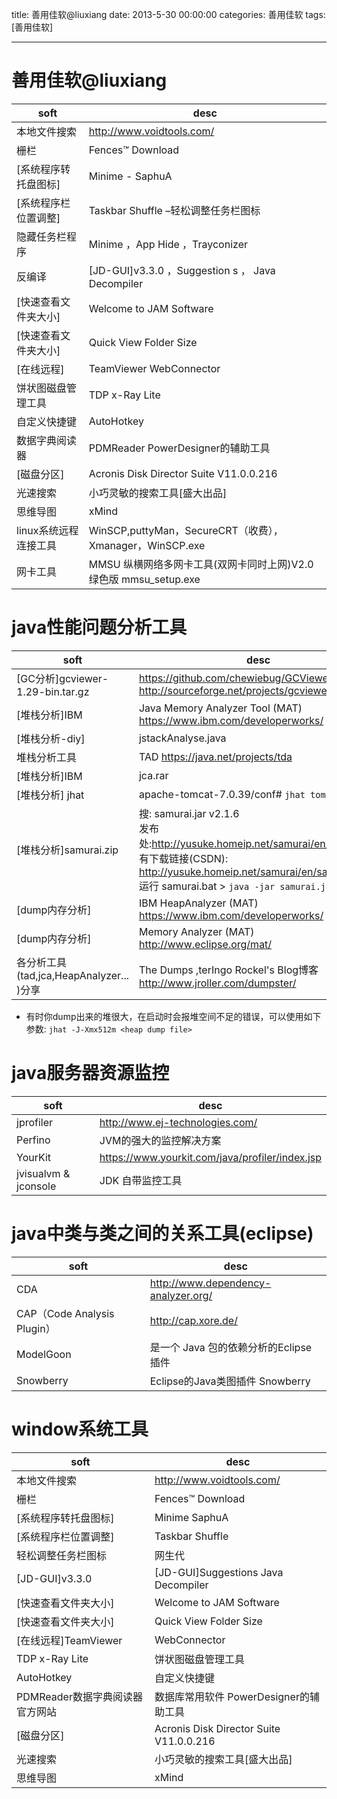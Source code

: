 title: 善用佳软@liuxiang
date: 2013-5-30 00:00:00
categories: 善用佳软
tags: [善用佳软]

---

# 善用佳软@liuxiang

| soft | desc  |
| ------------ | ------------ |
| 本地文件搜索 | http://www.voidtools.com/ |
| 栅栏 | Fences&trade; Download |
| [系统程序转托盘图标] |Minime - SaphuA|
| [系统程序栏位置调整] |Taskbar Shuffle &ndash;轻松调整任务栏图标
| 隐藏任务栏程序 | Minime ，App Hide ，Trayconizer|
| 反编译 |[JD-GUI]v3.3.0 ，Suggestion s ， Java Decompiler|
| [快速查看文件夹大小] | Welcome to JAM Software|
| [快速查看文件夹大小] | Quick View Folder Size|
| [在线远程] | TeamViewer WebConnector|
| 饼状图磁盘管理工具 | TDP x-Ray Lite|
| 自定义快捷键 | AutoHotkey|
| 数据字典阅读器 | PDMReader  PowerDesigner的辅助工具|
| [磁盘分区] |Acronis Disk Director Suite V11.0.0.216|
| 光速搜索 | 小巧灵敏的搜索工具[盛大出品]|
| 思维导图 | xMind |
| linux系统远程连接工具 |WinSCP,puttyMan，SecureCRT（收费），Xmanager，WinSCP.exe|
| 网卡工具 | MMSU 纵横网络多网卡工具(双网卡同时上网)V2.0 绿色版 mmsu_setup.exe|


# java性能问题分析工具
| soft | desc |
| ------------ | ------------ |
|[GC分析]gcviewer-1.29-bin.tar.gz | https://github.com/chewiebug/GCViewer http://sourceforge.net/projects/gcviewer/|
| [堆栈分析]IBM |Java Memory Analyzer Tool (MAT) https://www.ibm.com/developerworks/|
| [堆栈分析-diy] |jstackAnalyse.java |
| 堆栈分析工具 |TAD https://java.net/projects/tda |
| [堆栈分析]IBM |jca.rar |
| [堆栈分析] jhat | apache-tomcat-7.0.39/conf# `jhat tomcat.bin` 
| [堆栈分析]samurai.zip | 搜: samurai.jar v2.1.6 <br>发布处:http://yusuke.homeip.net/samurai/en/index.html <br> 有下载链接(CSDN): http://yusuke.homeip.net/samurai/en/samurai.jar <br>运行 samurai.bat > `java -jar samurai.jar`|
| [dump内存分析] | IBM HeapAnalyzer (MAT) https://www.ibm.com/developerworks/ |
| [dump内存分析] | Memory Analyzer (MAT) http://www.eclipse.org/mat/
| 各分析工具(tad,jca,HeapAnalyzer... )分享 | The Dumps ,terIngo Rockel's Blog博客 http://www.jroller.com/dumpster/|


* 有时你dump出来的堆很大，在启动时会报堆空间不足的错误，可以使用如下参数:
 `jhat -J-Xmx512m <heap dump file>`

# java服务器资源监控
| soft | desc |
| ------------ | ------------ |
| jprofiler | http://www.ej-technologies.com/
| Perfino |JVM的强大的监控解决方案
| YourKit | https://www.yourkit.com/java/profiler/index.jsp
| jvisualvm & jconsole | JDK 自带监控工具

# java中类与类之间的关系工具(eclipse)

| soft | desc |
| ------------ | ------------ |
| CDA | http://www.dependency-analyzer.org/ |
| CAP（Code Analysis Plugin）| http://cap.xore.de/ |
| ModelGoon | 是一个 Java 包的依赖分析的Eclipse插件 |
| Snowberry |Eclipse的Java类图插件 Snowberry|

# window系统工具
| soft | desc |
| ------------ | ------------ |
| 本地文件搜索 |http://www.voidtools.com/ |
|栅栏 | Fences&trade; Download |
|[系统程序转托盘图标]| Minime SaphuA |
|[系统程序栏位置调整] |Taskbar Shuffle |
|轻松调整任务栏图标 | 网生代 |
|[JD-GUI]v3.3.0 |[JD-GUI]Suggestions Java Decompiler|
|[快速查看文件夹大小] | Welcome to JAM Software |
|[快速查看文件夹大小] | Quick View Folder Size |
|[在线远程]TeamViewer | WebConnector |
|TDP x-Ray Lite | 饼状图磁盘管理工具 |
|AutoHotkey | 自定义快捷键 |
|PDMReader数据字典阅读器官方网站| 数据库常用软件 PowerDesigner的辅助工具 |
|[磁盘分区] | Acronis Disk Director Suite V11.0.0.216 |
|光速搜索 |小巧灵敏的搜索工具[盛大出品]|
|思维导图 | xMind |

<!-- more -->

